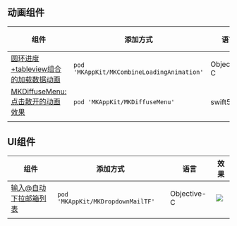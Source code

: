 
## 动画组件

| 组件| 添加方式 | 语言 |效果|
| --- | --- | --- | --- |
| [圆环进度+tableview组合的加载数据动画](https://github.com/mythkiven/MKAppKit/blob/master/doc/MKCombineLoadingAnimation.md) |  `pod 'MKAppKit/MKCombineLoadingAnimation' ` | Objective-C   | ![](https://github.com/mythkiven/MKAppKit/blob/master/source/MKCombineLoadingAnimation.gif)
| [MKDiffuseMenu:点击散开的动画效果](https://github.com/mythkiven/MKAppKit/blob/master/doc/MKDiffuseMenu.md) |  `pod 'MKAppKit/MKDiffuseMenu' ` | swift5.0   | ![](https://github.com/mythkiven/DiffuseMenu_Swift/raw/master/Source/singleItemAnimation.gif)
|  |  |  |



## UI组件
| 组件| 添加方式 | 语言 |效果|
| --- | --- | --- | --- |
| [输入@自动下拉邮箱列表](https://github.com/mythkiven/MKAppKit/blob/master/doc/MKDropdownMailTF.md) |  `pod 'MKAppKit/MKDropdownMailTF' ` |  Objective-C | ![](https://github.com/mythkiven/MKAppKit/blob/master/source/MKDropdownMailTF.gif)
|  |  |  |


